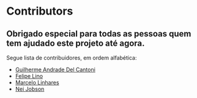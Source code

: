 # Contributors

## Obrigado especial para todas as pessoas quem tem ajudado este projeto até agora. 

Segue lista de contribuidores, em ordem alfabética:

* [Guilherme Andrade Del Cantoni](https://github.com/guilhermeadc)
* [Felipe Lino](https://github.com/felipeslino)
* [Marcelo Linhares](https://github.com/marlinhares)
* [Nei Jobson](https://github.com/neijobson)

